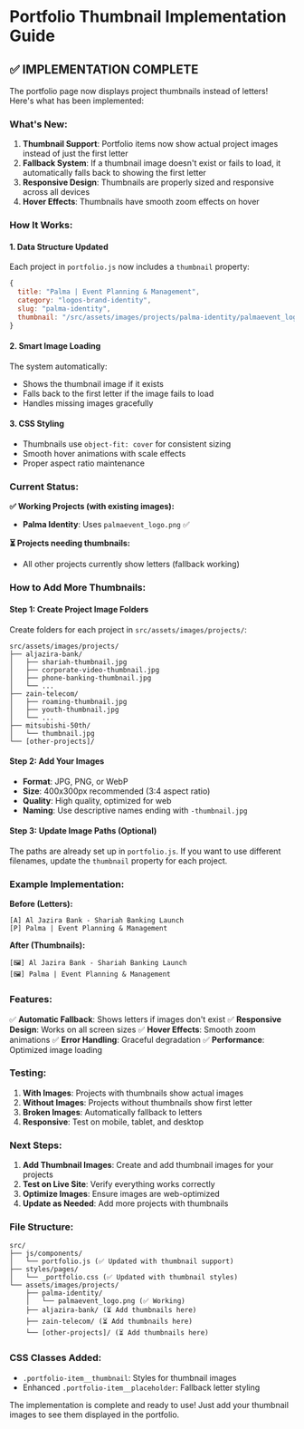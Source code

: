 # Portfolio Thumbnail Implementation Guide

## ✅ **IMPLEMENTATION COMPLETE**

The portfolio page now displays project thumbnails instead of letters! Here's what has been implemented:

### **What's New:**

1. **Thumbnail Support**: Portfolio items now show actual project images instead of just the first letter
2. **Fallback System**: If a thumbnail image doesn't exist or fails to load, it automatically falls back to showing the first letter
3. **Responsive Design**: Thumbnails are properly sized and responsive across all devices
4. **Hover Effects**: Thumbnails have smooth zoom effects on hover

### **How It Works:**

#### **1. Data Structure Updated**
Each project in `portfolio.js` now includes a `thumbnail` property:
```javascript
{ 
  title: "Palma | Event Planning & Management", 
  category: "logos-brand-identity", 
  slug: "palma-identity", 
  thumbnail: "/src/assets/images/projects/palma-identity/palmaevent_logo.png" 
}
```

#### **2. Smart Image Loading**
The system automatically:
- Shows the thumbnail image if it exists
- Falls back to the first letter if the image fails to load
- Handles missing images gracefully

#### **3. CSS Styling**
- Thumbnails use `object-fit: cover` for consistent sizing
- Smooth hover animations with scale effects
- Proper aspect ratio maintenance

### **Current Status:**

**✅ Working Projects (with existing images):**
- **Palma Identity**: Uses `palmaevent_logo.png` ✅

**⏳ Projects needing thumbnails:**
- All other projects currently show letters (fallback working)

### **How to Add More Thumbnails:**

#### **Step 1: Create Project Image Folders**
Create folders for each project in `src/assets/images/projects/`:

```
src/assets/images/projects/
├── aljazira-bank/
│   ├── shariah-thumbnail.jpg
│   ├── corporate-video-thumbnail.jpg
│   ├── phone-banking-thumbnail.jpg
│   └── ...
├── zain-telecom/
│   ├── roaming-thumbnail.jpg
│   ├── youth-thumbnail.jpg
│   └── ...
├── mitsubishi-50th/
│   └── thumbnail.jpg
└── [other-projects]/
```

#### **Step 2: Add Your Images**
- **Format**: JPG, PNG, or WebP
- **Size**: 400x300px recommended (3:4 aspect ratio)
- **Quality**: High quality, optimized for web
- **Naming**: Use descriptive names ending with `-thumbnail.jpg`

#### **Step 3: Update Image Paths (Optional)**
The paths are already set up in `portfolio.js`. If you want to use different filenames, update the `thumbnail` property for each project.

### **Example Implementation:**

**Before (Letters):**
```
[A] Al Jazira Bank - Shariah Banking Launch
[P] Palma | Event Planning & Management
```

**After (Thumbnails):**
```
[🖼️] Al Jazira Bank - Shariah Banking Launch
[🖼️] Palma | Event Planning & Management
```

### **Features:**

✅ **Automatic Fallback**: Shows letters if images don't exist
✅ **Responsive Design**: Works on all screen sizes
✅ **Hover Effects**: Smooth zoom animations
✅ **Error Handling**: Graceful degradation
✅ **Performance**: Optimized image loading

### **Testing:**

1. **With Images**: Projects with thumbnails show actual images
2. **Without Images**: Projects without thumbnails show first letter
3. **Broken Images**: Automatically fallback to letters
4. **Responsive**: Test on mobile, tablet, and desktop

### **Next Steps:**

1. **Add Thumbnail Images**: Create and add thumbnail images for your projects
2. **Test on Live Site**: Verify everything works correctly
3. **Optimize Images**: Ensure images are web-optimized
4. **Update as Needed**: Add more projects with thumbnails

### **File Structure:**

```
src/
├── js/components/
│   └── portfolio.js (✅ Updated with thumbnail support)
├── styles/pages/
│   └── _portfolio.css (✅ Updated with thumbnail styles)
└── assets/images/projects/
    ├── palma-identity/
    │   └── palmaevent_logo.png (✅ Working)
    ├── aljazira-bank/ (⏳ Add thumbnails here)
    ├── zain-telecom/ (⏳ Add thumbnails here)
    └── [other-projects]/ (⏳ Add thumbnails here)
```

### **CSS Classes Added:**

- `.portfolio-item__thumbnail`: Styles for thumbnail images
- Enhanced `.portfolio-item__placeholder`: Fallback letter styling

The implementation is complete and ready to use! Just add your thumbnail images to see them displayed in the portfolio.
